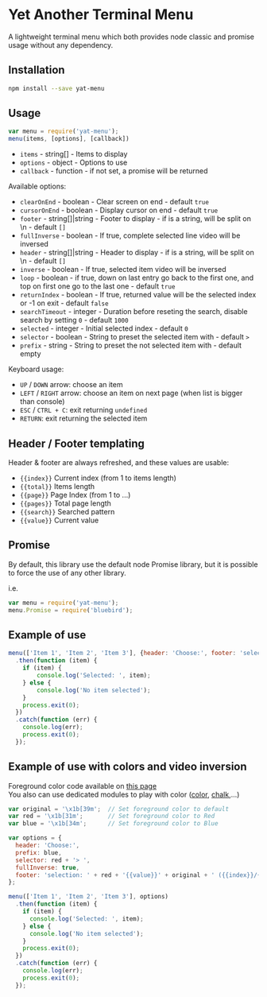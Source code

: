 # Yet Another Terminal Menu

A lightweight terminal menu which both provides node classic and promise usage without any dependency.

## Installation

```bash
npm install --save yat-menu
```

## Usage


```js
var menu = require('yat-menu');
menu(items, [options], [callback])
```

* `items` - string[] - Items to display
* `options` - object - Options to use
* `callback` - function - if not set, a promise will be returned

Available options:

* `clearOnEnd` - boolean - Clear screen on end - default `true`
* `cursorOnEnd` - boolean - Display cursor on end - default `true`
* `footer` - string[]|string - Footer to display - if is a string, will be split on \n - default `[]`
* `fullInverse` - boolean - If true, complete selected line video will be inversed
* `header` - string[]|string - Header to display - if is a string, will be split on \n - default `[]`
* `inverse` - boolean - If true, selected item video will be inversed
* `loop` - boolean - if true, down on last entry go back to the first one, and top on first one go to the last one - default `true`
* `returnIndex` - boolean - If true, returned value will be the selected index or -1 on exit - default `false`
* `searchTimeout` - integer - Duration before reseting the search, disable search by setting `0` - default `1000`
* `selected` - integer - Initial selected index - default `0`
* `selector` - boolean - String to preset the selected item with - default `> `
* `prefix` - string - String to preset the not selected item with - default empty

Keyboard usage:

* `UP` / `DOWN` arrow: choose an item
* `LEFT` / `RIGHT` arrow: choose an item on next page (when list is bigger than console)
* `ESC` / `CTRL + C`: exit returning `undefined`
* `RETURN`: exit returning the selected item

## Header / Footer templating

Header & footer are always refreshed, and these values are usable:

*  `{{index}}` Current index (from 1 to items length)
*  `{{total}}` Items length
*  `{{page}}` Page Index (from 1 to ...)
*  `{{pages}}` Total page length
*  `{{search}}` Searched pattern
*  `{{value}}` Current value

## Promise

By default, this library use the default node Promise library, but it is possible to force the use of any other library.

i.e.
```js
var menu = require('yat-menu');
menu.Promise = require('bluebird');
```

## Example of use

```js
menu(['Item 1', 'Item 2', 'Item 3'], {header: 'Choose:', footer: 'selection: {{value}} ({{index}}/{{total}})'})
  .then(function (item) {
    if (item) {
        console.log('Selected: ', item);
    } else {
        console.log('No item selected');
    }
    process.exit(0);
  })
  .catch(function (err) {
    console.log(err);
    process.exit(0);
  });
```

## Example of use with colors and video inversion

Foreground color code available on [this page](http://invisible-island.net/xterm/ctlseqs/ctlseqs.html)  
You also can use dedicated modules to play with color ([color](https://www.npmjs.com/package/color), [chalk](https://www.npmjs.com/package/chalk),...)

```js
var original = '\x1b[39m';  // Set foreground color to default
var red = '\x1b[31m';       // Set foreground color to Red
var blue = '\x1b[34m';      // Set foreground color to Blue

var options = {
  header: 'Choose:',
  prefix: blue,
  selector: red + '> ',
  fullInverse: true,
  footer: 'selection: ' + red + '{{value}}' + original + ' ({{index}}/{{total}})'
};

menu(['Item 1', 'Item 2', 'Item 3'], options)
  .then(function (item) {
    if (item) {
      console.log('Selected: ', item);
    } else {
      console.log('No item selected');
    }
    process.exit(0);
  })
  .catch(function (err) {
    console.log(err);
    process.exit(0);
  });
```